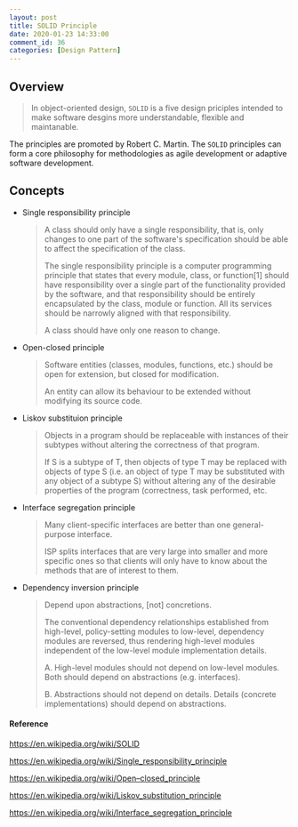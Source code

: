 ```yaml
---
layout: post
title: SOLID Principle
date: 2020-01-23 14:33:00
comment_id: 36
categories: [Design Pattern]
---
```


## Overview

> In object-oriented design, `SOLID` is a five design priciples intended to make software desgins more understandable, flexible and maintanable.

The principles are promoted by Robert C. Martin. The `SOLID` principles can form a core philosophy for methodologies as agile development or adaptive software development.

## Concepts

- Single responsibility principle
    > A class should only have a single responsibility, that is, only changes to one part of the software's specification should be able to affect the specification of the class.
    >
    > The single responsibility principle is a computer programming principle that states that every module, class, or function[1] should have responsibility over a single part of the functionality provided by the software, and that responsibility should be entirely encapsulated by the class, module or function. All its services should be narrowly aligned with that responsibility.
    >
    > A class should have only one reason to change.
- Open-closed principle
    > Software entities (classes, modules, functions, etc.) should be open for extension, but closed for modification.
    >
    > An entity can allow its behaviour to be extended without modifying its source code.
- Liskov substituion principle
    > Objects in a program should be replaceable with instances of their subtypes without altering the correctness of that program.
    >
    > If S is a subtype of T, then objects of type T may be replaced with objects of type S (i.e. an object of type T may be substituted with any object of a subtype S) without altering any of the desirable properties of the program (correctness, task performed, etc.
- Interface segregation principle
    > Many client-specific interfaces are better than one general-purpose interface.
    >
    > ISP splits interfaces that are very large into smaller and more specific ones so that clients will only have to know about the methods that are of interest to them.
- Dependency inversion principle
    > Depend upon abstractions, [not] concretions.
    >
    > The conventional dependency relationships established from high-level, policy-setting modules to low-level, dependency modules are reversed, thus rendering high-level modules independent of the low-level module implementation details.
    >
    > A. High-level modules should not depend on low-level modules. Both should depend on abstractions (e.g. interfaces).
    >
    > B. Abstractions should not depend on details. Details (concrete implementations) should depend on abstractions.

#### Reference

<https://en.wikipedia.org/wiki/SOLID>

<https://en.wikipedia.org/wiki/Single_responsibility_principle>

<https://en.wikipedia.org/wiki/Open–closed_principle>

<https://en.wikipedia.org/wiki/Liskov_substitution_principle>

<https://en.wikipedia.org/wiki/Interface_segregation_principle>
